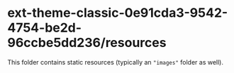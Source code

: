 # ext-theme-classic-0e91cda3-9542-4754-be2d-96ccbe5dd236/resources

This folder contains static resources (typically an `"images"` folder as well).
